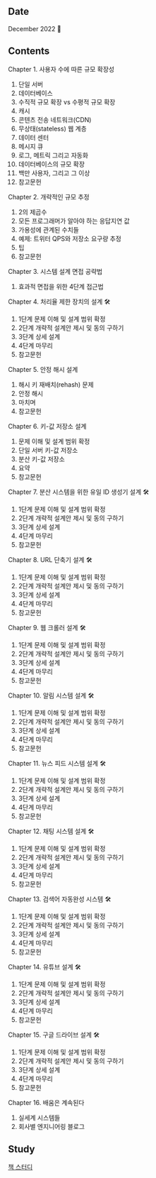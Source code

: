 ## Date

December 2022 :christmas_tree:

## Contents

Chapter 1. 사용자 수에 따른 규모 확장성

1. 단일 서버
2. 데이터베이스
3. 수직적 규모 확장 vs 수평적 규모 확장
4. 캐시
5. 콘텐츠 전송 네트워크(CDN)
6. 무상태(stateless) 웹 계층
7. 데이터 센터
8. 메시지 큐
9. 로그, 메트릭 그리고 자동화
10. 데이터베이스의 규모 확장
11. 백만 사용자, 그리고 그 이상
12. 참고문헌

Chapter 2. 개략적인 규모 추정

1. 2의 제곱수
2. 모든 프로그래머가 알아야 하는 응답지연 값
3. 가용성에 관계된 수치들
4. 예제: 트위터 QPS와 저장소 요구량 추정
5. 팁
6. 참고문헌

Chapter 3. 시스템 설계 면접 공략법

1. 효과적 면접을 위한 4단계 접근법

Chapter 4. 처리율 제한 장치의 설계 :hammer_and_wrench:

1. 1단계 문제 이해 및 설계 범위 확정
2. 2단계 개략적 설계안 제시 및 동의 구하기
3. 3단계 상세 설계
4. 4단계 마무리
5. 참고문헌

Chapter 5. 안정 해시 설계

1. 해시 키 재배치(rehash) 문제
2. 안정 해시
3. 마치며
4. 참고문헌

Chapter 6. 키-값 저장소 설계

1. 문제 이해 및 설계 범위 확정
2. 단일 서버 키-값 저장소
3. 분산 키-값 저장소
4. 요약
5. 참고문헌

Chapter 7. 분산 시스템을 위한 유일 ID 생성기 설계 :hammer_and_wrench:

1. 1단계 문제 이해 및 설계 범위 확정
2. 2단계 개략적 설계안 제시 및 동의 구하기
3. 3단계 상세 설계
4. 4단계 마무리
5. 참고문헌

Chapter 8. URL 단축기 설계 :hammer_and_wrench:

1. 1단계 문제 이해 및 설계 범위 확정
2. 2단계 개략적 설계안 제시 및 동의 구하기
3. 3단계 상세 설계
4. 4단계 마무리
5. 참고문헌

Chapter 9. 웹 크롤러 설계 :hammer_and_wrench:

1. 1단계 문제 이해 및 설계 범위 확정
2. 2단계 개략적 설계안 제시 및 동의 구하기
3. 3단계 상세 설계
4. 4단계 마무리
5. 참고문헌

Chapter 10. 알림 시스템 설계 :hammer_and_wrench:

1. 1단계 문제 이해 및 설계 범위 확정
2. 2단계 개략적 설계안 제시 및 동의 구하기
3. 3단계 상세 설계
4. 4단계 마무리
5. 참고문헌

Chapter 11. 뉴스 피드 시스템 설계 :hammer_and_wrench:

1. 1단계 문제 이해 및 설계 범위 확정
2. 2단계 개략적 설계안 제시 및 동의 구하기
3. 3단계 상세 설계
4. 4단계 마무리
5. 참고문헌

Chapter 12. 채팅 시스템 설계 :hammer_and_wrench:

1. 1단계 문제 이해 및 설계 범위 확정
2. 2단계 개략적 설계안 제시 및 동의 구하기
3. 3단계 상세 설계
4. 4단계 마무리
5. 참고문헌

Chapter 13. 검색어 자동완성 시스템 :hammer_and_wrench:

1. 1단계 문제 이해 및 설계 범위 확정
2. 2단계 개략적 설계안 제시 및 동의 구하기
3. 3단계 상세 설계
4. 4단계 마무리
5. 참고문헌

Chapter 14. 유튜브 설계 :hammer_and_wrench:

1. 1단계 문제 이해 및 설계 범위 확정
2. 2단계 개략적 설계안 제시 및 동의 구하기
3. 3단계 상세 설계
4. 4단계 마무리
5. 참고문헌

Chapter 15. 구글 드라이브 설계 :hammer_and_wrench:

1. 1단계 문제 이해 및 설계 범위 확정
2. 2단계 개략적 설계안 제시 및 동의 구하기
3. 3단계 상세 설계
4. 4단계 마무리
5. 참고문헌

Chapter 16. 배움은 계속된다

1. 실세계 시스템들
2. 회사별 엔지니어링 블로그

## Study

[책 스터디]((https://github.com/TmaxArmy/BookStudy/tree/main/%EA%B0%80%EC%83%81%20%EB%A9%B4%EC%A0%91%20%EC%82%AC%EB%A1%80%EB%A1%9C%20%EB%B0%B0%EC%9A%B0%EB%8A%94%20%EB%8C%80%EA%B7%9C%EB%AA%A8%20%EC%8B%9C%EC%8A%A4%ED%85%9C%20%EC%84%A4%EA%B3%84%20%EA%B8%B0%EC%B4%88))
